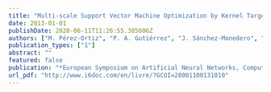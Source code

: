 ```yaml
---
title: "Multi-scale Support Vector Machine Optimization by Kernel Target-Alignment"
date: 2013-01-01
publishDate: 2020-06-11T11:26:55.385606Z
authors: ["M. Pérez-Ortiz", "P. A. Gutiérrez", "J. Sánchez-Monedero", "C. Hervás-Martínez"]
publication_types: ["1"]
abstract: ""
featured: false
publication: "*European Symposium on Artificial Neural Networks, Computational Intelligence and Machine Learning (ESANN)*"
url_pdf: "http://www.i6doc.com/en/livre/?GCOI=28001100131010"
---
```


